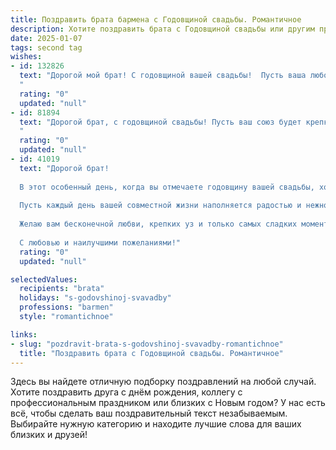 ```yaml
---
title: Поздравить брата бармена с Годовщиной свадьбы. Романтичное
description: Хотите поздравить брата с Годовщиной свадьбы или другим праздником? Наш ИИ создаст незабываемое поздравление, а вы обязательно выделитесь среди других.  
date: 2025-01-07
tags: second tag
wishes:
- id: 132826
  text: "Дорогой мой брат! С годовщиной вашей свадьбы!  Пусть ваша любовь, как самый изысканный коктейль,  с каждым годом становится всё крепче, ярче и ароматнее.  Желаю вам бесконечного счастья, нежности и взаимопонимания, чтобы  ваша семейная жизнь всегда была  наполнена  сладостью и  искрящейся радостью, как  лучший напиток, приготовленный  мастером своего дела – тобой, мой дорогой бармен!  Будьте счастливы!
  "
  rating: "0"
  updated: "null"
- id: 81894
  text: "Дорогой брат, с годовщиной свадьбы! Пусть ваш союз будет крепким, как самый вкусный коктейль, который ты когда-либо создал. Желаю вам безграничного счастья, любви и радости на долгие годы!
  "
  rating: "0"
  updated: "null"
- id: 41019
  text: "Дорогой брат!
  
  В этот особенный день, когда вы отмечаете годовщину вашей свадьбы, хочу поздравить вас с этой прекрасной датой! Вы создаете идеальный коктейль из любви, доверия и понимания, и на самом деле это искусство — в вашем случае просто магия.
  
  Пусть каждый день вашей совместной жизни наполняется радостью и нежностью, а искренние улыбки и тёплые слова будут заправкой для вашего счастья. Вместе вы — настоящая команда, и пусть ваши сердца всегда бьются в унисон.
  
  Желаю вам бесконечной любви, крепких уз и только самых сладких моментов жизни! Пусть ваша любовь растёт, как лучшие напитки, становясь только крепче и насыщеннее с каждым годом.
  
  С любовью и наилучшими пожеланиями!"
  rating: "0"
  updated: "null"

selectedValues:
  recipients: "brata"
  holidays: "s-godovshinoj-svavadby"
  professions: "barmen"
  style: "romantichnoe"

links:
- slug: "pozdravit-brata-s-godovshinoj-svavadby-romantichnoe"
  title: "Поздравить брата с Годовщиной свадьбы. Романтичное"
---
```


Здесь вы найдете отличную подборку поздравлений на любой случай.
Хотите поздравить друга с днём рождения, коллегу с профессиональным праздником или близких с Новым годом? У нас есть всё, чтобы сделать ваш поздравительный текст незабываемым. Выбирайте нужную категорию и находите лучшие слова для ваших близких и друзей!
